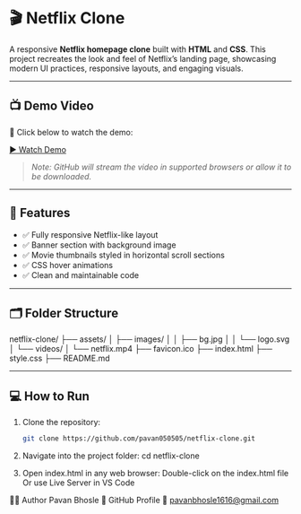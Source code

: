 # 🎬 Netflix Clone

A responsive **Netflix homepage clone** built with **HTML** and **CSS**. This project recreates the look and feel of Netflix’s landing page, showcasing modern UI practices, responsive layouts, and engaging visuals.

---

## 📺 Demo Video

🎥 Click below to watch the demo:

[▶️ Watch Demo](./assets/videos/netflix.mp4)

> *Note: GitHub will stream the video in supported browsers or allow it to be downloaded.*

---

## 🚀 Features

- ✅ Fully responsive Netflix-like layout
- ✅ Banner section with background image
- ✅ Movie thumbnails styled in horizontal scroll sections
- ✅ CSS hover animations
- ✅ Clean and maintainable code

---

## 🗂 Folder Structure

netflix-clone/
├── assets/
│ ├── images/
│ │ ├── bg.jpg
│ │ └── logo.svg
│ └── videos/
│ └── netflix.mp4
├── favicon.ico
├── index.html
├── style.css
├── README.md

---

## 💻 How to Run

1. Clone the repository:
   ```bash
   git clone https://github.com/pavan050505/netflix-clone.git
   
2. Navigate into the project folder:
   cd netflix-clone
   
4. Open index.html in any web browser:
   Double-click on the index.html file
   Or use Live Server in VS Code

👨‍💻 Author
Pavan Bhosle
🔗 GitHub Profile
📧 pavanbhosle1616@gmail.com
